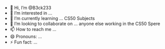 - 👋 Hi, I’m @B3ck233
- 👀 I’m interested in ...
- 🌱 I’m currently learning ... CS50 Subjects
- 💞️ I’m looking to collaborate on ...  anyone else working in the CS50 Spere
- 📫 How to reach me ...  
- 😄 Pronouns: ...
- ⚡ Fun fact: ...

<!---
B3ck233/B3ck233 is a ✨ special ✨ repository because its `README.md` (this file) appears on your GitHub profile.
You can click the Preview link to take a look at your changes.
--->
